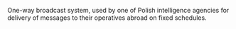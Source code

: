 One-way broadcast system, used by one of Polish intelligence agencies for delivery of messages to their operatives abroad on fixed schedules.